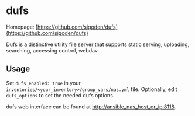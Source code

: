 # dufs

Homepage: [https://github.com/sigoden/dufs](https://github.com/sigoden/dufs)

Dufs is a distinctive utility file server that supports static serving, uploading, searching, accessing control, webdav...

## Usage

Set `dufs_enabled: true` in your `inventories/<your_inventory>/group_vars/nas.yml` file. Optionally, edit `dufs_options` to set the needed dufs options.

dufs web interface can be found at [http://ansible_nas_host_or_ip:8118](http://ansible_nas_host_or_ip:8118).
